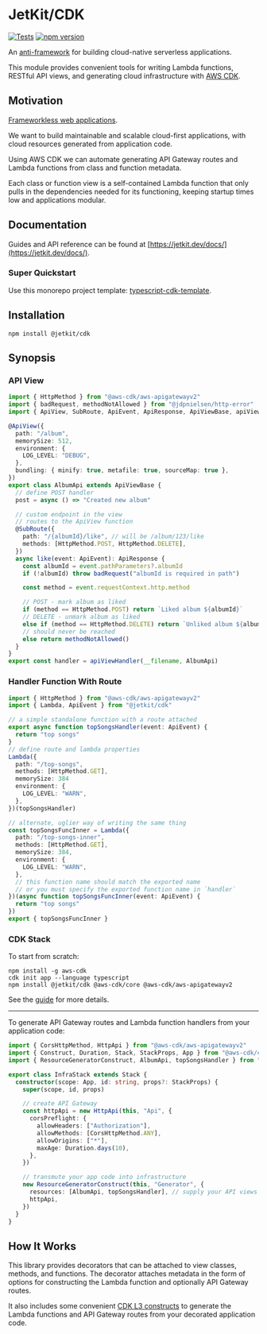 # JetKit/CDK

[![Tests](https://github.com/jetbridge/jetkit-cdk/actions/workflows/ci.yml/badge.svg)](https://github.com/jetbridge/jetkit-cdk/actions/workflows/ci.yml)
[![npm version](https://badge.fury.io/js/%40jetkit%2Fcdk.svg)](https://badge.fury.io/js/%40jetkit%2Fcdk)

An [anti-framework](https://spiegelmock.com/2021/05/29/frameworkless-web-applications-aws-cdk/) for building cloud-native serverless applications.

This module provides convenient tools for writing Lambda functions, RESTful API views,
and generating cloud infrastructure with [AWS CDK](https://docs.aws.amazon.com/cdk/latest/guide/home.html).

## Motivation

[Frameworkless web applications](https://spiegelmock.com/2021/05/29/frameworkless-web-applications-aws-cdk/).

We want to build maintainable and scalable cloud-first applications, with cloud resources generated from application code.

Using AWS CDK we can automate generating API Gateway routes and Lambda functions from class and function metadata.

Each class or function view is a self-contained Lambda function that only pulls in the dependencies needed for its
functioning, keeping startup times low and applications modular.

## Documentation

Guides and API reference can be found at [https://jetkit.dev/docs/](https://jetkit.dev/docs/).

### Super Quickstart

Use this monorepo project template: [typescript-cdk-template](https://github.com/jetbridge/typescript-cdk-template).

## Installation

```shell
npm install @jetkit/cdk
```

## Synopsis

### API View

```typescript
import { HttpMethod } from "@aws-cdk/aws-apigatewayv2"
import { badRequest, methodNotAllowed } from "@jdpnielsen/http-error"
import { ApiView, SubRoute, ApiEvent, ApiResponse, ApiViewBase, apiViewHandler } from "@jetkit/cdk"

@ApiView({
  path: "/album",
  memorySize: 512,
  environment: {
    LOG_LEVEL: "DEBUG",
  },
  bundling: { minify: true, metafile: true, sourceMap: true },
})
export class AlbumApi extends ApiViewBase {
  // define POST handler
  post = async () => "Created new album"

  // custom endpoint in the view
  // routes to the ApiView function
  @SubRoute({
    path: "/{albumId}/like", // will be /album/123/like
    methods: [HttpMethod.POST, HttpMethod.DELETE],
  })
  async like(event: ApiEvent): ApiResponse {
    const albumId = event.pathParameters?.albumId
    if (!albumId) throw badRequest("albumId is required in path")

    const method = event.requestContext.http.method

    // POST - mark album as liked
    if (method == HttpMethod.POST) return `Liked album ${albumId}`
    // DELETE - unmark album as liked
    else if (method == HttpMethod.DELETE) return `Unliked album ${albumId}`
    // should never be reached
    else return methodNotAllowed()
  }
}
export const handler = apiViewHandler(__filename, AlbumApi)
```

### Handler Function With Route

```typescript
import { HttpMethod } from "@aws-cdk/aws-apigatewayv2"
import { Lambda, ApiEvent } from "@jetkit/cdk"

// a simple standalone function with a route attached
export async function topSongsHandler(event: ApiEvent) {
  return "top songs"
}
// define route and lambda properties
Lambda({
  path: "/top-songs",
  methods: [HttpMethod.GET],
  memorySize: 384
  environment: {
    LOG_LEVEL: "WARN",
  },
})(topSongsHandler)

// alternate, uglier way of writing the same thing
const topSongsFuncInner = Lambda({
  path: "/top-songs-inner",
  methods: [HttpMethod.GET],
  memorySize: 384,
  environment: {
    LOG_LEVEL: "WARN",
  },
  // this function name should match the exported name
  // or you must specify the exported function name in `handler`
})(async function topSongsFuncInner(event: ApiEvent) {
  return "top songs"
})
export { topSongsFuncInner }
```

### CDK Stack

To start from scratch:

```shell
npm install -g aws-cdk
cdk init app --language typescript
npm install @jetkit/cdk @aws-cdk/core @aws-cdk/aws-apigatewayv2
```

See the [guide](https://docs.aws.amazon.com/cdk/latest/guide/hello_world.html) for more details.

---

To generate API Gateway routes and Lambda function handlers from your application code:

```typescript
import { CorsHttpMethod, HttpApi } from "@aws-cdk/aws-apigatewayv2"
import { Construct, Duration, Stack, StackProps, App } from "@aws-cdk/core"
import { ResourceGeneratorConstruct, AlbumApi, topSongsHandler } from "@jetkit/cdk"

export class InfraStack extends Stack {
  constructor(scope: App, id: string, props?: StackProps) {
    super(scope, id, props)

    // create API Gateway
    const httpApi = new HttpApi(this, "Api", {
      corsPreflight: {
        allowHeaders: ["Authorization"],
        allowMethods: [CorsHttpMethod.ANY],
        allowOrigins: ["*"],
        maxAge: Duration.days(10),
      },
    })

    // transmute your app code into infrastructure
    new ResourceGeneratorConstruct(this, "Generator", {
      resources: [AlbumApi, topSongsHandler], // supply your API views and functions here
      httpApi,
    })
  }
}
```

## How It Works

This library provides decorators that can be attached to view classes, methods, and functions. The decorator attaches metadata in the form of options for constructing the Lambda function and optionally API Gateway routes.

It also includes some convenient [CDK L3 constructs](https://docs.aws.amazon.com/cdk/latest/guide/constructs.html) to generate the Lambda functions and API Gateway routes from your decorated application code.
